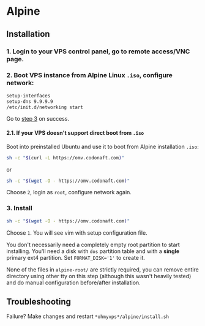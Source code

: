 # Alpine

## Installation

### 1. Login to your VPS control panel, go to remote access/VNC page.

### 2. Boot VPS instance from Alpine Linux `.iso`, configure network:

```bash
setup-interfaces
setup-dns 9.9.9.9
/etc/init.d/networking start
```

Go to [step 3](#3-install) on success.

#### 2.1. If your VPS doesn't support direct boot from `.iso`
Boot into preinstalled Ubuntu and use it to boot from Alpine installation `.iso`:

```bash
sh -c "$(curl -L https://omv.codonaft.com)"
```

or

```bash
sh -c "$(wget -O - https://omv.codonaft.com)"
```

Choose `2`, login as `root`, configure network again.

### 3. Install
```bash
sh -c "$(wget -O - https://omv.codonaft.com)"
```

Choose `1`. You will see vim with setup configuration file.

You don't necessarily need a completely empty root partition to start installing.
You'll need a disk with `dos` partition table and with a **single** primary ext4 partition.
Set `FORMAT_DISK='1'` to create it.

None of the files in `alpine-root/` are strictly required, you can remove entire directory using other tty on this step (although this wasn't heavily tested) and do manual configuration before/after installation.

## Troubleshooting
Failure? Make changes and restart `*ohmyvps*/alpine/install.sh`
